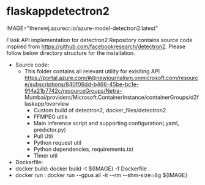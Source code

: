 # flaskappdetectron2
IMAGE="thenewj.azurecr.io/azure-model-detectron2:latest"

Flask API implementation for detectron2
Repository contains source code inspired from https://github.com/facebookresearch/detectron2. Please follow below directory structure for the installation.
* Source code:
  * This folder contains all relevant utility for exisiting API
  https://portal.azure.com/#@newjournalism.onmicrosoft.com/resource/subscriptions/840f06dd-b466-45be-bc1e-914a21b7742c/resourceGroups/Netra-  Mumbai/providers/Microsoft.ContainerInstance/containerGroups/d2flaskapp/overview
    * Custom build of detectron2, docker_files/detectron2
    * FFMPEG utils
    * Main inference script and supporting configuration(.yaml, predictor.py)
    * Pull Util
    * Python request util
    * Python dependencies, requirements.txt
    * TImer util
* Dockerfile:
 * docker build: 
    docker build -t ${IMAGE} -f Dockerfile .
 * docker run : 
    docker run --gpus all -it --rm --shm-size=8g ${IMAGE}

